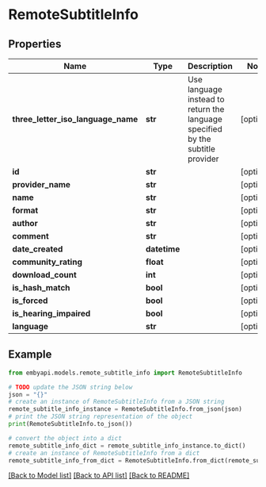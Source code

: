 # RemoteSubtitleInfo


## Properties

Name | Type | Description | Notes
------------ | ------------- | ------------- | -------------
**three_letter_iso_language_name** | **str** | Use language instead to return the language specified by the subtitle provider | [optional] 
**id** | **str** |  | [optional] 
**provider_name** | **str** |  | [optional] 
**name** | **str** |  | [optional] 
**format** | **str** |  | [optional] 
**author** | **str** |  | [optional] 
**comment** | **str** |  | [optional] 
**date_created** | **datetime** |  | [optional] 
**community_rating** | **float** |  | [optional] 
**download_count** | **int** |  | [optional] 
**is_hash_match** | **bool** |  | [optional] 
**is_forced** | **bool** |  | [optional] 
**is_hearing_impaired** | **bool** |  | [optional] 
**language** | **str** |  | [optional] 

## Example

```python
from embyapi.models.remote_subtitle_info import RemoteSubtitleInfo

# TODO update the JSON string below
json = "{}"
# create an instance of RemoteSubtitleInfo from a JSON string
remote_subtitle_info_instance = RemoteSubtitleInfo.from_json(json)
# print the JSON string representation of the object
print(RemoteSubtitleInfo.to_json())

# convert the object into a dict
remote_subtitle_info_dict = remote_subtitle_info_instance.to_dict()
# create an instance of RemoteSubtitleInfo from a dict
remote_subtitle_info_from_dict = RemoteSubtitleInfo.from_dict(remote_subtitle_info_dict)
```
[[Back to Model list]](../README.md#documentation-for-models) [[Back to API list]](../README.md#documentation-for-api-endpoints) [[Back to README]](../README.md)


